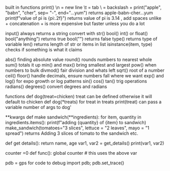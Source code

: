 built in functions
print()
\n = new line
\t = tab
\\ = backslash
+
print("apple", "babn", "cher", sep= "-", end="...yum")
returns apple-babn-cher...yum
print(f"value of pi is {pi:.2f}")
returns value of pi is 3.14
, add spaces unlike +
concatenation + is more expensive but faster unless you do a lot

input() always returns a string
convert with str() bool() int() or float()
bool("anything") returns true
bool("") returns false
type() returns type of variable
len() returns length of str or items in list
isinstance(item, type) checks if something is what it claims

abs() finding absolute value
round() rounds numbers to nearest whole
sum() totals it up
min() and max() bring smallest and largest
pow() when numbers to bulk
divmod() fair division and whats left
sqrt() root of a number
ceil() floor() handle decimals, ensure numbers fall where we want
exp() and log() for expo growth or log patterns
sin() cos() tan() trig operations
radians() degrees() convert degrees and radians

functions
def dog(treat=chicken)
treat can be defined otherwise it will default to chicken
def dog(*treats)
    for treat in treats
        print(treat)
can pass a variable number of args to dog'

**kwargs
def make sandwich(**ingredients):
    for item, quantity in ingredients.items():
        print(f"adding {quantity} of {item} to sandwich)
make_sandwich(tomatoes="3 slices", lettuce = "2 leaves", mayo = "1 spread")
returns
Adding 3 slices of tomato to the sandwich etc.

def get details():
    return name, age
var1, var2 = get_details()
print(var1, var2)

counter =0
def func():
    global counter # this uses the above var

pdb = gps for code to debug
import pdb; pdb.set_trace()